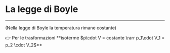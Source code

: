 # La legge di Boyle

---

(Nella legge di Boyle la temperatura rimane costante)

<aside>
👉 Per le trasformazioni **isoterme $p\cdot V = costante \rarr p_1\cdot V_1 = p_2 \cdot V_2$**

</aside>
